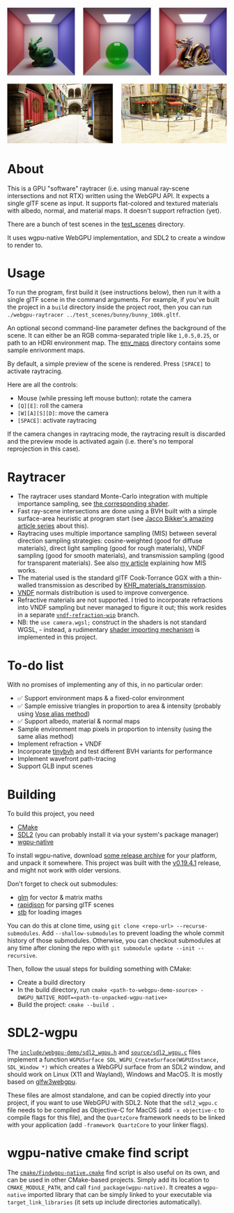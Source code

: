 ![](screenshots/combined.png)

# About

This is a GPU "software" raytracer (i.e. using manual ray-scene intersections and not RTX) written using the WebGPU API. It expects a single glTF scene as input. It supports flat-colored and textured materials with albedo, normal, and material maps. It doesn't support refraction (yet).

There are a bunch of test scenes in the [test_scenes](test_scenes) directory.

It uses wgpu-native WebGPU implementation, and SDL2 to create a window to render to.

# Usage

To run the program, first build it (see instructions below), then run it with a single glTF scene in the command arguments. For example, if you've built the project in a `build` directory inside the project root, then you can run `./webgpu-raytracer ../test_scenes/bunny/bunny_100k.gltf`.

An optional second command-line parameter defines the background of the scene. It can either be an RGB comma-separated triple like `1,0.5,0.25`, or path to an HDRI environment map. The [env_maps](env_maps) directory contains some sample enrivonment maps.

By default, a simple preview of the scene is rendered. Press `[SPACE]` to activate raytracing.

Here are all the controls:
* Mouse (while pressing left mouse button): rotate the camera
* `[Q][E]`: roll the camera
* `[W][A][S][D]`: move the camera
* `[SPACE]`: activate raytracing

If the camera changes in raytracing mode, the raytracing result is discarded and the preview mode is activated again (i.e. there's no temporal reprojection in this case).

# Raytracer

* The raytracer uses standard Monte-Carlo integration with multiple importance sampling, see [the corresponding shader](shaders/raytrace_monte_carlo.wgsl).
* Fast ray-scene intersections are done using a BVH built with a simple surface-area heuristic at program start (see [Jacco Bikker's amazing article series](https://jacco.ompf2.com/2022/04/13/how-to-build-a-bvh-part-1-basics/) about this).
* Raytracing uses multiple importance sampling (MIS) between several direction sampling strategies: cosine-weighted (good for diffuse materials), direct light sampling (good for rough materials), VNDF sampling (good for smooth materials), and transmission sampling (good for transparent materials). See also [my article](https://lisyarus.github.io/blog/posts/multiple-importance-sampling.html) explaining how MIS works.
* The material used is the standard glTF Cook-Torrance GGX with a thin-walled transmission as described by [KHR_materials_transmission](https://github.com/KhronosGroup/glTF/blob/main/extensions/2.0/Khronos/KHR_materials_transmission/README.md).
* [VNDF](https://gpuopen.com/download/publications/Bounded_VNDF_Sampling_for_Smith-GGX_Reflections.pdf) normals distribution is used to improve convergence.
* Refractive materials are not supported. I tried to incorporate refractions into VNDF sampling but never managed to figure it out; this work resides in a separate [`vndf-refraction-wip`](https://github.com/lisyarus/webgpu-raytracer/tree/vndf-refraction-wip) branch.
* NB: the `use camera.wgsl;` construct in the shaders is not standard WGSL, - instead, a rudimentary [shader importing mechanism](source/shader_registry.cpp) is implemented in this project.

# To-do list

With no promises of implementing any of this, in no particular order:
* ✅ Support environment maps & a fixed-color environment
* ✅ Sample emissive triangles in proportion to area & intensity (probably using [Vose alias method](https://en.wikipedia.org/wiki/Alias_method))
* ✅ Support albedo, material & normal maps
* Sample environment map pixels in proportion to intensity (using the same alias method)
* Implement refraction + VNDF
* Incorporate [tinybvh](https://github.com/jbikker/tinybvh) and test different BVH variants for performance
* Implement wavefront path-tracing
* Support GLB input scenes

# Building

To build this project, you need
* [CMake](https://cmake.org)
* [SDL2](https://www.libsdl.org/) (you can probably install it via your system's package manager)
* [wgpu-native](https://github.com/gfx-rs/wgpu-native)

To install wgpu-native, download [some release archive](https://github.com/gfx-rs/wgpu-native/releases) for your platform, and unpack it somewhere. This project was built with the [v0.19.4.1](https://github.com/gfx-rs/wgpu-native/releases/tag/v0.19.4.1) release, and might not work with older versions.

Don't forget to check out submodules:
* [glm](https://github.com/g-truc/glm) for vector & matrix maths
* [rapidjson](https://github.com/Tencent/rapidjson) for parsing glTF scenes
* [stb](https://github.com/nothings/stb) for loading images

You can do this at clone time, using `git clone <repo-url> --recurse-submodules`. Add `--shallow-submodules` to prevent loading the whole commit history of those submodules. Otherwise, you can checkout submodules at any time after cloning the repo with `git submodule update --init --recursive`.

Then, follow the usual steps for building something with CMake:
* Create a build directory
* In the build directory, run `cmake <path-to-webgpu-demo-source> -DWGPU_NATIVE_ROOT=<path-to-unpacked-wgpu-native>`
* Build the project: `cmake --build .`

# SDL2-wgpu

The [`include/webgpu-demo/sdl2_wgpu.h`](include/webgpu-demo/sdl_wgpu.h) and [`source/sdl2_wgpu.c`](source/sdl_wgpu.c) files implement a function `WGPUSurface SDL_WGPU_CreateSurface(WGPUInstance, SDL_Window *)` which creates a WebGPU surface from an SDL2 window, and should work on Linux (X11 and Wayland), Windows and MacOS. It is mostly based on [glfw3webgpu](https://github.com/eliemichel/glfw3webgpu/blob/main/glfw3webgpu.c).

These files are almost standalone, and can be copied directly into your project, if you want to use WebGPU with SDL2. Note that the `sdl2_wgpu.c` file needs to be compiled as Objective-C for MacOS (add `-x objective-c` to compile flags for this file), and the `QuartzCore` framework needs to be linked with your application (add `-framework QuartzCore` to your linker flags).

# wgpu-native cmake find script

The [`cmake/Findwgpu-native.cmake`](https://github.com/lisyarus/webgpu-demo/blob/main/cmake/Findwgpu-native.cmake) find script is also useful on its own, and can be used in other CMake-based projects. Simply add its location to `CMAKE_MODULE_PATH`, and call `find_package(wgpu-native)`. It creates a `wgpu-native` imported library that can be simply linked to your executable via `target_link_libraries` (it sets up include directories automatically).
